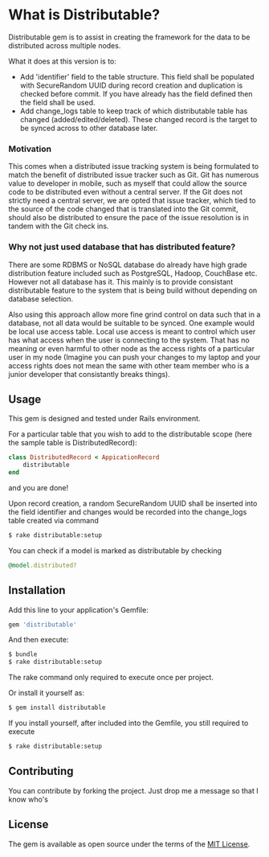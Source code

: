 # What is Distributable?

Distributable gem is to assist in creating the framework for the data to be distributed across multiple nodes.

What it does at this version is to:
* Add 'identifier' field to the table structure. This field shall be populated with SecureRandom UUID during record creation and duplication is checked before commit. If you have already has the field defined then the field shall be used.
* Add change_logs table to keep track of which distributable table has changed (added/edited/deleted). These changed record is the target to be synced across to other database later.

### Motivation
This comes when a distributed issue tracking system is being formulated to match the benefit of distributed issue tracker such as Git. Git has numerous value to developer in mobile, such as myself that could allow the source code to be distributed even without a central server. If the Git does not strictly need a central server, we are opted that issue tracker, which tied to the source of the code changed that is translated into the Git commit, should also be distributed to ensure the pace of the issue resolution is in tandem with the Git check ins. 

### Why not just used database that has distributed feature?
There are some RDBMS or NoSQL database do already have high grade distribution feature included such as PostgreSQL, Hadoop, CouchBase etc. However not all database has it. This mainly is to provide consistant distributable feature to the system that is being build without depending on database selection. 

Also using this approach allow more fine grind control on data such that in a database, not all data would be suitable to be synced. One example would be local use access table. Local use access is meant to control which user has what access when the user is connecting to the system. That has no meaning or even harmful to other node as the access rights of a particular user in my node (Imagine you can push your changes to my laptop and your access rights does not mean the same with other team member who is a junior developer that consistantly breaks things).


## Usage
This gem is designed and tested under Rails environment. 

For a particular table that you wish to add to the distributable scope (here the sample table is DistributedRecord):
```ruby
class DistributedRecord < AppicationRecord
	distributable
end
```
and you are done!

Upon record creation, a random SecureRandom UUID shall be inserted into the field identifier and changes would be recorded into the change_logs table created via command
```bash
$ rake distributable:setup
```

You can check if a model is marked as distributable by checking
```ruby
@model.distributed?
```

## Installation
Add this line to your application's Gemfile:

```ruby
gem 'distributable'
```

And then execute:
```bash
$ bundle
$ rake distributable:setup
```
The rake command only required to execute once per project.

Or install it yourself as:
```bash
$ gem install distributable
```
If you install yourself, after included into the Gemfile, you still required to execute
```bash
$ rake distributable:setup
```

## Contributing
You can contribute by forking the project. Just drop me a message so that I know who's

## License
The gem is available as open source under the terms of the [MIT License](http://opensource.org/licenses/MIT).
